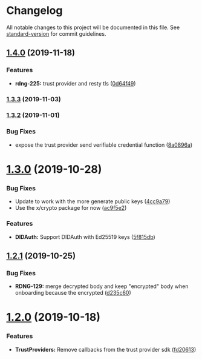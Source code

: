 # Changelog

All notable changes to this project will be documented in this file. See [standard-version](https://github.com/conventional-changelog/standard-version) for commit guidelines.

## [1.4.0](https://github.com/Vivvo/go-sdk/compare/v1.3.3...v1.4.0) (2019-11-18)


### Features

* **rdng-225:** trust provider and resty tls ([0d64f49](https://github.com/Vivvo/go-sdk/commit/0d64f49e5a20715588411d1842e4d6d6f3f24173))

### [1.3.3](https://github.com/Vivvo/go-sdk/compare/v1.3.2...v1.3.3) (2019-11-03)

### [1.3.2](https://github.com/Vivvo/go-sdk/compare/v1.3.0...v1.3.2) (2019-11-01)


### Bug Fixes

* expose the trust provider send verifiable credential function ([8a0896a](https://github.com/Vivvo/go-sdk/commit/8a0896a8b7411b68fba9e109500264bb22fb84ce))

<a name="1.3.0"></a>
# [1.3.0](https://github.com/Vivvo/go-sdk/compare/v1.2.1...v1.3.0) (2019-10-28)


### Bug Fixes

* Update to work with the more generate public keys ([4cc9a79](https://github.com/Vivvo/go-sdk/commit/4cc9a79))
* Use the x/crypto package for now ([ac9f5e2](https://github.com/Vivvo/go-sdk/commit/ac9f5e2))


### Features

* **DIDAuth:** Support DIDAuth with Ed25519 keys ([5f815db](https://github.com/Vivvo/go-sdk/commit/5f815db))



<a name="1.2.1"></a>
## [1.2.1](https://github.com/Vivvo/go-sdk/compare/v1.2.0...v1.2.1) (2019-10-25)


### Bug Fixes

* **RDNG-129:** merge decrypted body and keep "encrypted" body when onboarding because the encrypted ([d235c60](https://github.com/Vivvo/go-sdk/commit/d235c60))



<a name="1.2.0"></a>
# [1.2.0](https://github.com/Vivvo/go-sdk/compare/v1.1.1...v1.2.0) (2019-10-18)


### Features

* **TrustProviders:** Remove callbacks from the trust provider sdk ([fd20613](https://github.com/Vivvo/go-sdk/commit/fd20613))
